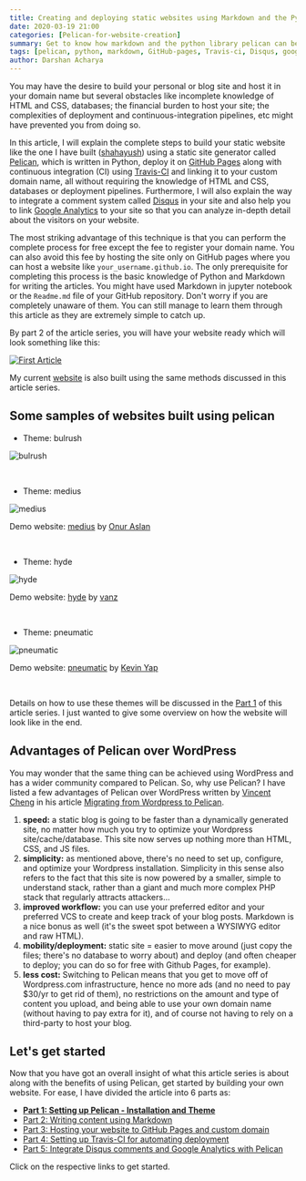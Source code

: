 ```yaml
---
title: Creating and deploying static websites using Markdown and the Python library Pelican
date: 2020-03-19 21:00
categories: [Pelican-for-website-creation]
summary: Get to know how markdown and the python library pelican can be used to create your static website.
tags: [pelican, python, markdown, GitHub-pages, Travis-ci, Disqus, google analytics]
author: Darshan Acharya
---
```


You may have the desire to build your personal or blog site and host it in your domain name but several obstacles like
incomplete knowledge of HTML and CSS, databases; the financial burden to host your site; the complexities of deployment and
continuous-integration pipelines, etc might have prevented you from doing so.

In this article, I will explain the complete steps to build your static website like the one I have built ([shahayush](https://acharyadarshan.github.io/)) using a static site generator
called [Pelican](https://docs.getpelican.com/en/stable/index.html), which is written in Python, deploy it on [GitHub
Pages](https://pages.github.com/) along with continuous integration (CI) using [Travis-CI](https://travis-ci.org/) and
linking it to your custom domain name, all without requiring the knowledge of HTML and CSS, databases or deployment
pipelines. Furthermore, I will also explain the way to integrate a comment system called [Disqus](https://disqus.com/)
in your site and also help you to link [Google Analytics](https://analytics.google.com/analytics/web/) to your site so
that you can analyze in-depth detail about the visitors on your website.

The most striking advantage of this technique is that you can perform the complete process for free except the fee to
register your domain name. You can also avoid this fee by hosting the site only on GitHub pages where you can host a
website like `your_username.github.io`. The only prerequisite for completing this process is the basic knowledge of
Python and Markdown for writing the articles. You might have used Markdown in jupyter notebook or the `Readme.md`
file of your GitHub repository. Don't worry if you are completely unaware of them. You can still manage to learn them
through this article as they are extremely simple to catch up. 

By part 2 of the article series, you will have your website ready which will look something like this:

[![First Article](/assets/img/sample/first_article.png)](https://ibb.co/px31tnG)

My current [website](https://acharyadarshan.github.io/) is also built using the same methods discussed in this article series.

## Some samples of websites built using pelican

- Theme: bulrush

![bulrush](/assets/img/sample/sample1_bulrush.png)

<br>

- Theme: medius

![medius](/assets/img/sample/sample2_medius.png)

Demo website: [medius](https://onur.github.io/medius/medius.html) by [Onur Aslan](https://onur.github.io/medius/author/onur-aslan.html)

<br>

- Theme: hyde

![hyde](/assets/img/sample/sample3_hyde.png)

Demo website: [hyde](http://jvanz.com/) by [vanz](http://jvanz.com/)

<br>

- Theme: pneumatic

![pneumatic](/assets/img/sample/sample4_pneumatic.png)

Demo website: [pneumatic](https://kevinyap.ca/)  by [Kevin Yap](https://kevinyap.ca/about/)

<br>

Details on how to use these themes will be discussed in the [Part 1](https://acharyadarshan.github.io//2020/03/web-pelican-pt1-setup) of this article series. I just wanted to give some overview on how the website will look like in the end.

## Advantages of Pelican over WordPress

You may wonder that the same thing can be achieved using WordPress and has a wider community compared to Pelican. So,
why use Pelican? I have listed a few advantages of Pelican over WordPress written by [Vincent Cheng](http://www.vcheng.org/) in his article [Migrating from
Wordpress to
Pelican](http://www.vcheng.org/2014/02/22/migrating-from-wordpress-to-pelican/?fbclid=IwAR0dlc-OGv6B0fQ7rGSP5lHY3Ei0oNT6k9WwvX-_TB2yU_dC51uj1Y9gWkI).

1. **speed:** a static blog is going to be faster than a dynamically generated site, no matter how much you try to optimize your Wordpress site/cache/database. This site now serves up nothing more than HTML, CSS, and JS files.
2. **simplicity:** as mentioned above, there's no need to set up, configure, and optimize your Wordpress installation.
   Simplicity in this sense also refers to the fact that this site is now powered by a smaller, simple to understand
   stack, rather than a giant and much more complex PHP stack that regularly attracts attackers...
3. **improved workflow:** you can use your preferred editor and your preferred VCS to create and keep track of your blog posts. Markdown is a nice bonus as well (it's the sweet spot between a WYSIWYG editor and raw HTML).
4. **mobility/deployment:** static site = easier to move around (just copy the files; there's no database to worry
   about) and deploy (and often cheaper to deploy; you can do so for free with Github Pages, for example).
5. **less cost:** Switching to Pelican means that you get to move off of Wordpress.com infrastructure, hence no more ads (and no need
to pay $30/yr to get rid of them), no restrictions on the amount and type of content you upload, and being able to use your
own domain name (without having to pay extra for it), and of course not having to rely on a third-party to host your blog.

## Let's get started

Now that you have got an overall insight of what this article series is about along with the benefits of using Pelican, get started by building your own website. For ease, I have divided the article into 6 parts as:

- [**Part 1: Setting up Pelican - Installation and Theme**](https://acharyadarshan.github.io//2020/03/web-pelican-pt1-setup)
- [Part 2: Writing content using Markdown](https://acharyadarshan.github.io//2020/03/web-pelican-pt2-markdown)
- [Part 3: Hosting your website to GitHub Pages and custom domain](https://acharyadarshan.github.io//2020/03/web-pelican-pt3-hosting)
- [Part 4: Setting up Travis-CI for automating deployment](https://acharyadarshan.github.io//2020/05/web-pelican-pt4-travisci)
- [Part 5: Integrate Disqus comments and Google Analytics with Pelican](https://acharyadarshan.github.io//2020/05/web-pelican-pt5-disqus-analytics)

Click on the respective links to get started.
